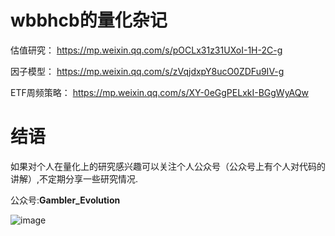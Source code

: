 # wbbhcb的量化杂记

估值研究：
https://mp.weixin.qq.com/s/pOCLx31z31UXoI-1H-2C-g

因子模型：
https://mp.weixin.qq.com/s/zVqjdxpY8ucO0ZDFu9IV-g

ETF周频策略：
https://mp.weixin.qq.com/s/XY-0eGgPELxkI-BGgWyAQw

# 结语

如果对个人在量化上的研究感兴趣可以关注个人公众号（公众号上有个人对代码的讲解）,不定期分享一些研究情况.

公众号:**Gambler_Evolution**

 ![image](https://github.com/wbbhcb/quant-notes/blob/master/qrcode.jpg)
